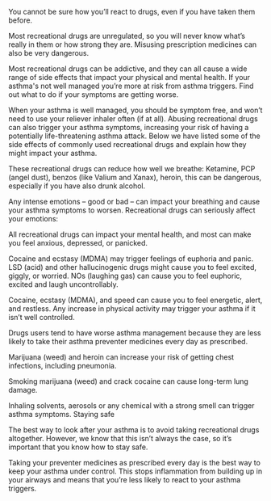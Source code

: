 You cannot be sure how you’ll react to drugs, even if you have taken them before.

Most recreational drugs are unregulated, so you will never know what’s really in them or how strong they are. Misusing prescription medicines can also be very dangerous.

Most recreational drugs can be addictive, and they can all cause a wide range of side effects that impact your physical and mental health.
If your asthma's not well managed
you’re more at risk from asthma triggers. Find out what to do if your symptoms are getting worse.

When your asthma is well managed, you should be symptom free, and won’t need to use your reliever inhaler often (if at all).
Abusing recreational drugs can also trigger your asthma symptoms, increasing your risk of having a potentially life-threatening asthma attack. Below we have listed some of the side effects of commonly used recreational drugs and explain how they might impact your asthma.

These recreational drugs can reduce how well we breathe: Ketamine, PCP (angel dust), benzos (like Valium and Xanax), heroin, this can be dangerous, especially if you have also drunk alcohol.

Any intense emotions – good or bad – can impact your breathing and cause your asthma symptoms to worsen. Recreational drugs can seriously affect your emotions:

All recreational drugs can impact your mental health, and most can make you feel anxious, depressed, or panicked.

Cocaine and ecstasy (MDMA) may trigger feelings of euphoria and panic.
LSD (acid) and other hallucinogenic drugs might cause you to feel excited, giggly, or worried.
NOs (laughing gas) can cause you to feel euphoric, excited and laugh uncontrollably.

Cocaine, ecstasy (MDMA), and speed can cause you to feel energetic, alert, and restless. Any increase in physical activity may trigger your asthma if it isn’t well controlled.

Drugs users tend to have worse asthma management because they are less likely to take their asthma preventer medicines every day as prescribed.

Marijuana (weed) and heroin can increase your risk of getting chest infections, including pneumonia.

Smoking marijuana (weed) and crack cocaine can cause long-term lung damage.

Inhaling solvents, aerosols or any chemical with a strong smell can trigger asthma symptoms.
Staying safe

The best way to look after your asthma is to avoid taking recreational drugs altogether. However, we know that this isn’t always the case, so it’s important that you know how to stay safe.

Taking your preventer medicines as prescribed every day is the best way to keep your asthma under control. This stops inflammation from building up in your airways and means that you’re less likely to react to your asthma triggers.
